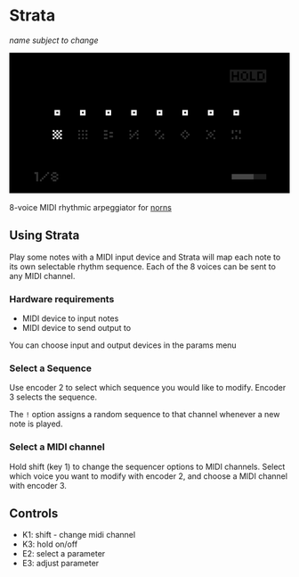 # Strata

_name subject to change_

![](img/strata.png)

8-voice MIDI rhythmic arpeggiator for [norns](https://monome.org/norns/)

## Using Strata

Play some notes with a MIDI input device and Strata will map each note to its own selectable rhythm sequence. Each of the 8 voices can be sent to any MIDI channel.

### Hardware requirements

- MIDI device to input notes
- MIDI device to send output to

You can choose input and output devices in the params menu

### Select a Sequence

Use encoder 2 to select which sequence you would like to modify. Encoder 3 selects the sequence.

The `!` option assigns a random sequence to that channel whenever a new note is played.

### Select a MIDI channel

Hold shift (key 1) to change the sequencer options to MIDI channels. Select which voice you want to modify with encoder 2, and choose a MIDI channel with encoder 3.

## Controls

- K1: shift - change midi channel
- K3: hold on/off
- E2: select a parameter
- E3: adjust parameter
